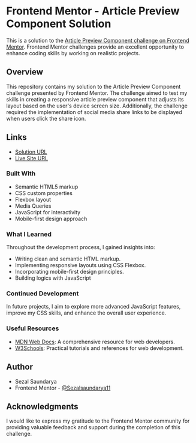 # Frontend Mentor - Article Preview Component Solution

This is a solution to the [Article Preview Component challenge on Frontend Mentor](https://www.frontendmentor.io/challenges/article-preview-component-dYBN_pYFT). Frontend Mentor challenges provide an excellent opportunity to enhance coding skills by working on realistic projects.

## Overview

This repository contains my solution to the Article Preview Component challenge presented by Frontend Mentor. The challenge aimed to test my skills in creating a responsive article preview component that adjusts its layout based on the user's device screen size. Additionally, the challenge required the implementation of social media share links to be displayed when users click the share icon.

## Links

- [Solution URL](https://your-solution-url.com)
- [Live Site URL](https://your-live-site-url.com)


### Built With

- Semantic HTML5 markup
- CSS custom properties
- Flexbox layout
- Media Queries
- JavaScript for interactivity
- Mobile-first design approach

### What I Learned

Throughout the development process, I gained insights into:

- Writing clean and semantic HTML markup.
- Implementing responsive layouts using CSS Flexbox.
- Incorporating mobile-first design principles.
- Building logics with JavaScript


### Continued Development

In future projects, I aim to explore more advanced JavaScript features, improve my CSS skills, and enhance the overall user experience.

### Useful Resources

- [MDN Web Docs](https://developer.mozilla.org/): A comprehensive resource for web developers.
- [W3Schools](https://www.w3schools.com/): Practical tutorials and references for web development.

## Author

- Sezal Saundarya
- Frontend Mentor - [@Sezalsaundarya11](https://www.frontendmentor.io/profile/yourusername)

## Acknowledgments

I would like to express my gratitude to the Frontend Mentor community for providing valuable feedback and support during the completion of this challenge.


